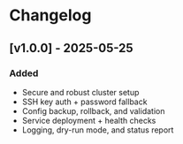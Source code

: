 # Changelog

## [v1.0.0] - 2025-05-25
### Added
- Secure and robust cluster setup
- SSH key auth + password fallback
- Config backup, rollback, and validation
- Service deployment + health checks
- Logging, dry-run mode, and status report
